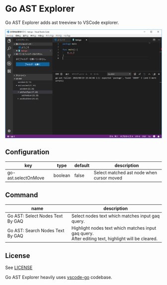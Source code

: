 # Go AST Explorer

Go AST Explorer adds ast treeview to VSCode explorer.

![preview](https://github.com/tamayika/vscode-go-ast-explorer/raw/master/image/dev.png)

## Configuration

|         key         |  type   | default |                description                |
| ------------------- | ------- | ------- | ----------------------------------------- |
| go-ast.selectOnMove | boolean | false   | Select matched ast node when cursor moved |

## Command

|               name               |                                           description                                           |
| -------------------------------- | ----------------------------------------------------------------------------------------------- |
| Go AST: Select Nodes Text By GAQ | Select nodes text which matches input gaq query.                                                |
| Go AST: Search Nodes Text By GAQ | Highlight nodes text which matches input gaq query.<br> After editing text, highlight will be cleared. |


## License

See [LICENSE](https://github.com/tamayika/vscode-go-ast-explorer/blob/master/LICENSE)

Go AST Explorer heavily uses [vscode-go](https://github.com/Microsoft/vscode-go) codebase.